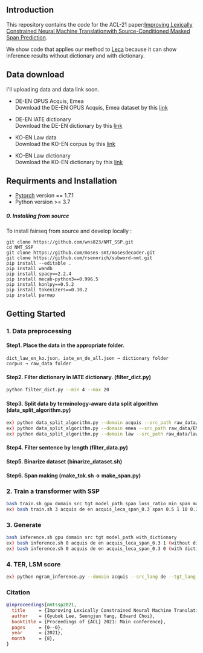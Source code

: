 ## Introduction
This repository contains the code for the ACL-21 paper:[Improving Lexically Constrained Neural Machine Translationwith Source-Conditioned Masked Span Prediction](https://arxiv.org/abs/2105.05498).

We show code that applies our method to [Leca](https://github.com/ghchen18/leca) because it can show inference results without dictionary and with dictionary. 

## Data download
I'll uploading data and data link soon.
- DE-EN OPUS Acquis, Emea <br>
Download the DE-EN OPUS Acquis, Emea dataset by this [link](https://opus.nlpl.eu/)

- DE-EN IATE dictionary <br>
Download the DE-EN dictionary by this [link](https://drive.google.com/file/d/1XFJ257xK3eAzh9tRnJMGm0KCRl3TyJr9/view?usp=sharing)

- KO-EN Law data <br>
Download the KO-EN corpus by this [link](https://www.aihub.or.kr/aidata/87/download)
- KO-EN Law dictionary <br>
Download the KO-EN dictionary by this [link](https://drive.google.com/file/d/1n626huC-6x5R7OEzLiKr5N7ulNGMxrLJ/view?usp=sharing)

## Requirments and Installation
- [Pytorch](https://pytorch.org) version == 1.7.1
- Python version >= 3.7

##### 0. Installing from source

To install fairseq from source and develop locally :
```
git clone https://github.com/wns823/NMT_SSP.git
cd NMT_SSP
git clone https://github.com/moses-smt/mosesdecoder.git
git clone https://github.com/rsennrich/subword-nmt.git
pip install --editable .
pip install wandb
pip install spacy==2.2.4
pip install mecab-python3==0.996.5
pip install konlpy==0.5.2
pip install tokenizers==0.10.2
pip install parmap
```

## Getting Started

### 1. Data preprocessing
#### Step1. Place the data in the appropriate folder.
```
dict_law_en_ko.json, iate_en_de_all.json → dictionary folder
corpus → raw_data folder
```

#### Step2. Filter dictionary in IATE dictionary. (filter_dict.py)
```bash
python filter_dict.py --min 4 --max 20
```
#### Step3. Split data by terminology-aware data split algorithm (data_split_algorithm.py)
```bash
ex) python data_split_algorithm.py --domain acquis --src_path raw_data/JRC-Acquis.de-en.de  --tgt_path raw_data/JRC-Acquis.de-en.en --directory_path dictionary/iate_en_de_filter.json --src_lang de
ex) python data_split_algorithm.py --domain emea --src_path raw_data/EMEA.de-en.de  --tgt_path raw_data/EMEA.de-en.en --directory_path dictionary/iate_en_de_filter.json --src_lang de
ex) python data_split_algorithm.py --domain law --src_path raw_data/law-all.ko  --tgt_path raw_data/law-all.en --directory_path dictionary/dict_law_en_ko.json --src_lang ko
```

#### Step4. Filter sentence by length (filter_data.py)


#### Step5. Binarize dataset (binarize_dataset.sh)


#### Step6. Span making (make_tok.sh -> make_span.py)


### 2. Train a transformer with SSP
```bash
bash train.sh gpu domain src tgt model_path span loss_ratio min_span max_span dropout
ex) bash train.sh 3 acquis de en acquis_leca_span_0.3 span 0.5 1 10 0.3
```


### 3. Generate
```bash
bash inference.sh gpu domain src tgt model_path with_dictionary
ex) bash inference.sh 0 acquis de en acquis_leca_span_0.3 1 (without dictionary)
ex) bash inference.sh 0 acquis de en acquis_leca_span_0.3 0 (with dictionary)
```

### 4. TER, LSM score
```bash
ex) python ngram_inference.py --domain acquis --src_lang de --tgt_lang en --outputfile result_collection/law_leca_span_with_dict.txt
```


### Citation

```bibtex
@inproceedings{nmtssp2021,
  title     = {Improving Lexically Constrained Neural Machine Translation with Source-Conditioned Masked Span Prediction},
  author    = {Gyubok Lee, Seongjun Yang, Edward Choi},
  booktitle = {Proceedings of {ACL} 2021: Main conference},          
  pages     = {0--0},
  year      = {2021},
  month     = {8},
}
```
